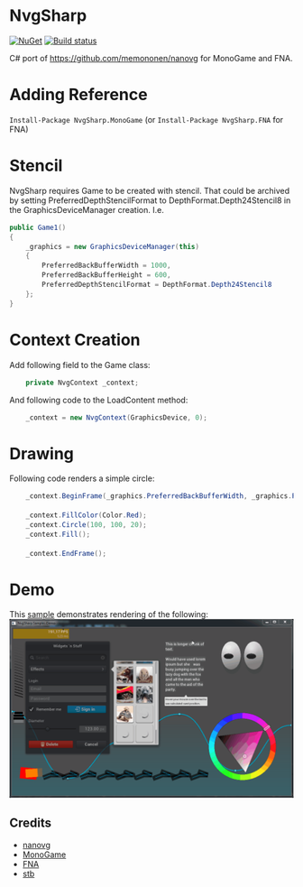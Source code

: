 # NvgSharp
[![NuGet](https://img.shields.io/nuget/v/NvgSharp.MonoGame.svg)](https://www.nuget.org/packages/NvgSharp.MonoGame/) [![Build status](https://ci.appveyor.com/api/projects/status/r4cd8vcao5i84xo7?svg=true)](https://ci.appveyor.com/project/RomanShapiro/nvgsharp)

C# port of https://github.com/memononen/nanovg for MonoGame and FNA.

# Adding Reference
`Install-Package NvgSharp.MonoGame` (or `Install-Package NvgSharp.FNA` for FNA)

# Stencil
NvgSharp requires Game to be created with stencil.
That could be archived by setting PreferredDepthStencilFormat to DepthFormat.Depth24Stencil8 in the GraphicsDeviceManager creation.
I.e.
```c#
public Game1()
{
	_graphics = new GraphicsDeviceManager(this)
	{
		PreferredBackBufferWidth = 1000,
		PreferredBackBufferHeight = 600,
		PreferredDepthStencilFormat = DepthFormat.Depth24Stencil8
	};
}
```

# Context Creation
Add following field to the Game class:
```c#
	private NvgContext _context;
```

And following code to the LoadContent method:
```c#
	_context = new NvgContext(GraphicsDevice, 0);
```

# Drawing
Following code renders a simple circle:

```c#
	_context.BeginFrame(_graphics.PreferredBackBufferWidth, _graphics.PreferredBackBufferHeight, 1.0f);

	_context.FillColor(Color.Red);
	_context.Circle(100, 100, 20);
	_context.Fill();

	_context.EndFrame();
```

# Demo
This [sample](https://github.com/rds1983/NvgSharp/tree/master/samples/NvgSharp.Samples.Demo) demonstrates rendering of the following:
![](/images/nanovg.gif)

## Credits
* [nanovg](https://github.com/memononen/nanovg)
* [MonoGame](http://www.monogame.net/)
* [FNA](https://github.com/FNA-XNA/FNA)
* [stb](https://github.com/nothings/stb)
